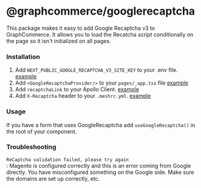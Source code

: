 # @graphcommerce/googlerecaptcha

This package makes it easy to add Google Recaptcha v3 to GraphCommerce. It
allows you to load the Recatcha script conditionally on the page so it isn't
initialized on all pages.

### Installation

1. Add `NEXT_PUBLIC_GOOGLE_RECAPTCHA_V3_SITE_KEY` to your .env file.
   [example](../../examples/magento-graphcms/.env.example)
2. Add `<GoogleRecaptchaProvider/>` to your `pages/_app.tsx` file
   [example](../../examples/magento-graphcms/pages/_app.tsx)
3. Add `recaptchaLink` to your Apollo Client.
   [example](../../examples/magento-graphcms/lib/graphql/GraphQLProvider.tsx)
4. Add `X-Recaptcha` header to your `.meshrc.yml`.
   [example](../../examples/magento-graphcms/.meshrc.yml)

### Usage

If you have a form that uses GoogleRecaptcha add `useGoogleRecaptcha()` in the
root of your component.

### Troubleshooting

`ReCaptcha validation failed, please try again`  
: Magento is configured correctly and this is an error coming from Google
directly. You have misconfigured something on the Google side. Make sure the
domains are set up correctly, etc.
